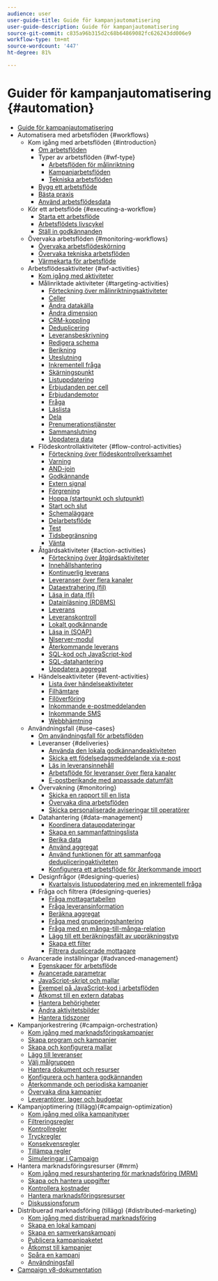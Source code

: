 ```yaml
---
audience: user
user-guide-title: Guide för kampanjautomatisering
user-guide-description: Guide för kampanjautomatisering
source-git-commit: c835a96b315d2c68b64869082fc626243dd006e9
workflow-type: tm+mt
source-wordcount: '447'
ht-degree: 81%

---
```



# Guider för kampanjautomatisering {#automation}

+ [Guide för kampanjautomatisering](home.md)
+ Automatisera med arbetsflöden {#workflows}
   + Kom igång med arbetsflöden {#introduction}
      + [Om arbetsflöden](workflow/about-workflows.md)
      + Typer av arbetsflöden {#wf-type}
         + [Arbetsflöden för målinriktning](workflow/targeting-workflows.md)
         + [Kampanjarbetsflöden](workflow/campaign-workflows.md)
         + [Tekniska arbetsflöden](workflow/technical-workflows.md)
      + [Bygg ett arbetsflöde](workflow/build-a-workflow.md)
      + [Bästa praxis](workflow/workflow-best-practices.md)
      + [Använd arbetsflödesdata](workflow/use-workflow-data.md)
   + Kör ett arbetsflöde {#executing-a-workflow}
      + [Starta ett arbetsflöde](workflow/start-a-workflow.md)
      + [Arbetsflödets livscykel](workflow/workflow-life-cycle.md)
      + [Ställ in godkännanden](workflow/define-approvals.md)
   + Övervaka arbetsflöden {#monitoring-workflows}
      + [Övervaka arbetsflödeskörning](workflow/monitor-workflow-execution.md)
      + [Övervaka tekniska arbetsflöden](workflow/monitor-technical-workflows.md)
      + [Värmekarta för arbetsflöde](workflow/heatmap.md)
   + Arbetsflödesaktiviteter {#wf-activities}
      + [Kom igång med aktiviteter](workflow/activities.md)
      + Målinriktade aktiviteter {#targeting-activities}
         + [Förteckning över målinriktningsaktiviteter](workflow/targeting-activities.md)
         + [Celler](workflow/cells.md)
         + [Ändra datakälla](workflow/change-data-source.md)
         + [Ändra dimension](workflow/change-dimension.md)
         + [CRM-koppling](workflow/crm-connector.md)
         + [Deduplicering](workflow/deduplication.md)
         + [Leveransbeskrivning](workflow/delivery-outline.md)
         + [Redigera schema](workflow/edit-schema.md)
         + [Berikning](workflow/enrichment.md)
         + [Uteslutning](workflow/exclusion.md)
         + [Inkrementell fråga](workflow/incremental-query.md)
         + [Skärningspunkt](workflow/intersection.md)
         + [Listuppdatering](workflow/list-update.md)
         + [Erbjudanden per cell](workflow/offers-by-cell.md)
         + [Erbjudandemotor](workflow/offer-engine.md)
         + [Fråga](workflow/query.md)
         + [Läslista](workflow/read-list.md)
         + [Dela](workflow/split.md)
         + [Prenumerationstjänster](workflow/subscription-services.md)
         + [Sammanslutning](workflow/union.md)
         + [Uppdatera data](workflow/update-data.md)
      + Flödeskontrollaktiviteter {#flow-control-activities}
         + [Förteckning över flödeskontrollverksamhet](workflow/flow-control-activities.md)
         + [Varning](workflow/alert.md)
         + [AND-join](workflow/and-join.md)
         + [Godkännande](workflow/approval.md)
         + [Extern signal](workflow/external-signal.md)
         + [Förgrening](workflow/fork.md)
         + [Hoppa (startpunkt och slutpunkt)](workflow/jump--start-point-and-end-point-.md)
         + [Start och slut](workflow/start-and-end.md)
         + [Schemaläggare](workflow/scheduler.md)
         + [Delarbetsflöde](workflow/sub-workflow.md)
         + [Test](workflow/test.md)
         + [Tidsbegränsning](workflow/time-constraint.md)
         + [Vänta](workflow/wait.md)
      + Åtgärdsaktiviteter {#action-activities}
         + [Förteckning över åtgärdsaktiviteter](workflow/action-activities.md)
         + [Innehållshantering](workflow/content-management.md)
         + [Kontinuerlig leverans](workflow/continuous-delivery.md)
         + [Leveranser över flera kanaler](workflow/cross-channel-deliveries.md)
         + [Dataextrahering (fil)](workflow/extraction--file-.md)
         + [Läsa in data (fil)](workflow/data-loading--file-.md)
         + [Datainläsning (RDBMS)](workflow/data-loading--rdbms-.md)
         + [Leverans](workflow/delivery.md)
         + [Leveranskontroll](workflow/delivery-control.md)
         + [Lokalt godkännande](workflow/local-approval.md)
         + [Läsa in (SOAP)](workflow/loading-soap.md)
         + [Nlserver-modul](workflow/nlserver-module.md)
         + [Återkommande leverans](workflow/recurring-delivery.md)
         + [SQL-kod och JavaScript-kod](workflow/sql-code-and-javascript-code.md)
         + [SQL-datahantering](workflow/sql-data-management.md)
         + [Uppdatera aggregat](workflow/update-aggregate.md)
      + Händelseaktiviteter {#event-activities}
         + [Lista över händelseaktiviteter](workflow/event-activities.md)
         + [Filhämtare](workflow/file-collector.md)
         + [Filöverföring](workflow/file-transfer.md)
         + [Inkommande e-postmeddelanden](workflow/inbound-emails.md)
         + [Inkommande SMS](workflow/inbound-sms.md)
         + [Webbhämtning](workflow/web-download.md)
   + Användningsfall {#use-cases}
      + [Om användningsfall för arbetsflöden](workflow/workflow-use-cases.md)
      + Leveranser {#deliveries}
         + [Använda den lokala godkännandeaktiviteten](workflow/local-approval-activity.md)
         + [Skicka ett födelsedagsmeddelande via e-post](workflow/send-a-birthday-email.md)
         + [Läs in leveransinnehåll](workflow/load-delivery-content.md)
         + [Arbetsflöde för leveranser över flera kanaler](workflow/cross-channel-delivery-workflow.md)
         + [E-postberikande med anpassade datumfält](workflow/email-enrichment-with-custom-date-fields.md)
      + Övervakning {#monitoring}
         + [Skicka en rapport till en lista](workflow/send-a-report-to-a-list.md)
         + [Övervaka dina arbetsflöden](workflow/workflow-supervision.md)
         + [Skicka personaliserade aviseringar till operatörer](workflow/send-alerts-to-operators.md)
      + Datahantering {#data-management}
         + [Koordinera datauppdateringar](workflow/coordinate-data-updates.md)
         + [Skapa en sammanfattningslista](workflow/create-a-summary-list.md)
         + [Berika data](workflow/enrich-data.md)
         + [Använd aggregat](workflow/using-aggregates.md)
         + [Använd funktionen för att sammanfoga dedupliceringaktiviteten](workflow/deduplication-merge.md)
         + [Konfigurera ett arbetsflöde för återkommande import](workflow/recurring-import-workflow.md)
      + Designfrågor {#designing-queries}
         + [Kvartalsvis listuppdatering med en inkrementell fråga](workflow/quarterly-list-update.md)
      + Fråga och filtrera {#designing-queries}
         + [Fråga mottagartabellen](workflow/querying-recipient-table.md)
         + [Fråga leveransinformation](workflow/query-delivery-info.md)
         + [Beräkna aggregat](workflow/compute-aggregates.md)
         + [Fråga med grupperingshantering](workflow/query-grouping-management.md)
         + [Fråga med en många-till-många-relation](workflow/query-many-to-many-relationship.md)
         + [Lägg till ett beräkningsfält av uppräkningstyp](workflow/adding-enumeration-type-calculated-field.md)
         + [Skapa ett filter](workflow/create-a-filter.md)
         + [Filtrera duplicerade mottagare](workflow/filter-duplicated-recipients.md)
   + Avancerade inställningar {#advanced-management}
      + [Egenskaper för arbetsflöde](workflow/workflow-properties.md)
      + [Avancerade parametrar](workflow/advanced-parameters.md)
      + [JavaScript-skript och mallar](workflow/javascript-scripts-and-templates.md)
      + [Exempel på JavaScript-kod i arbetsflöden](workflow/javascript-in-workflows.md)
      + [Åtkomst till en extern databas](workflow/accessing-an-external-database--fda-.md)
      + [Hantera behörigheter](workflow/managing-rights.md)
      + [Ändra aktivitetsbilder](workflow/change-activity-images.md)
      + [Hantera tidszoner](workflow/managing-time-zones.md)
+ Kampanjorkestrering {#campaign-orchestration}
   + [Kom igång med marknadsföringskampanjer](campaigns/set-up-campaigns.md)
   + [Skapa program och kampanjer](campaigns/marketing-campaign-create.md)
   + [Skapa och konfigurera mallar](campaigns/marketing-campaign-templates.md)
   + [Lägg till leveranser](campaigns/marketing-campaign-deliveries.md)
   + [Välj målgruppen](campaigns/marketing-campaign-target.md)
   + [Hantera dokument och resurser](campaigns/marketing-campaign-assets.md)
   + [Konfigurera och hantera godkännanden](campaigns/marketing-campaign-approval.md)
   + [Återkommande och periodiska kampanjer](campaigns/recurring-periodic-campaigns.md)
   + [Övervaka dina kampanjer](campaigns/marketing-campaign-monitoring.md)
   + [Leverantörer, lager och budgetar](campaigns/providers--stocks-and-budgets.md)
+ Kampanjoptimering (tillägg){#campaign-optimization}
   + [Kom igång med olika kampanjtyper](campaign-opt/campaign-typologies.md)
   + [Filtreringsregler](campaign-opt/filtering-rules.md)
   + [Kontrollregler](campaign-opt/control-rules.md)
   + [Tryckregler](campaign-opt/pressure-rules.md)
   + [Konsekvensregler](campaign-opt/consistency-rules.md)
   + [Tillämpa regler](campaign-opt/apply-rules.md)
   + [Simuleringar i Campaign](campaign-opt/campaign-simulations.md)
+ Hantera marknadsföringsresurser {#mrm}
   + [Kom igång med resurshantering för marknadsföring (MRM)](mrm/about-marketing-resource-management.md)
   + [Skapa och hantera uppgifter](mrm/creating-and-managing-tasks.md)
   + [Kontrollera kostnader](mrm/controlling-costs.md)
   + [Hantera marknadsföringsresurser](mrm/managing-marketing-resources.md)
   + [Diskussionsforum](mrm/discussion-forums.md)
+ Distribuerad marknadsföring (tillägg) {#distributed-marketing}
   + [Kom igång med distribuerad marknadsföring](distributed-marketing/about-distributed-marketing.md)
   + [Skapa en lokal kampanj](distributed-marketing/creating-a-local-campaign.md)
   + [Skapa en samverkanskampanj](distributed-marketing/creating-a-collaborative-campaign.md)
   + [Publicera kampanjpaketet](distributed-marketing/publishing-the-campaign-package.md)
   + [Åtkomst till kampanjer](distributed-marketing/accessing-campaigns.md)
   + [Spåra en kampanj](distributed-marketing/tracking-a-campaign.md)
   + [Användningsfall](distributed-marketing/examples.md)
+ [Campaign v8-dokumentation](https://experienceleague.adobe.com/docs/campaign/campaign-v8/campaign-home.html?lang=sv)